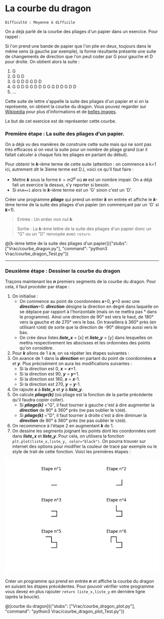 # La courbe du dragon
`Difficulté : Moyenne à difficile`

On a déjà parlé de la courbe des pliages d'un papier dans un exercice. Pour rappel : 

Si l'on prend une bande de papier que l'on plie en deux, toujours dans le même sens (à gauche par exemple), la forme résultante présente une suite de changements de direction que l'on peut coder par G pour gauche et D pour droite. 
On obtient alors la suite : 
1. G 
2. G G D 
3. G G D G G D D
4. G G D G G D D G G G D D G D D 
5. ... 

Cette suite de lettre s'appelle la suite des pliages d'un papier et si on la représente, on obtient la courbe du dragon. Vous pouvez regarder sur [Wikipédia](https://fr.wikipedia.org/wiki/Suite_de_pliage_de_papier) pour plus d'informations et de [belles images](https://fr.wikipedia.org/wiki/Courbe_du_dragon). 

Le but de cet exercice est de représenter cette courbe.

### Première étape : La suite des pliages d'un papier.

On a déjà vu des manières de construire cette suite mais qui ne sont pas très efficaces si on veut la suite pour un nombre de pliage grand (car il fallait calculer à chaque fois les pliages en partant du début).

Pour obtenir le ***k***-ième terme de cette suite (attention : on commence à k=1 ici, autrement dit le 3ieme terme est D.), voici ce qu'il faut faire :
+ Mettre ***k*** sous la forme $`k=m2^p`$ où ***m*** est un nombre impair. On a déjà fait un exercice la dessus, s'y reporter si besoin.
+ Si `m%4==1` alors le ***k***-ième terme est un 'G' sinon c'est un 'D'.

Créer une programme ***pliage*** qui prend un entier ***k*** en entrée et affiche le ***k***-ième terme de la suite des pliages d'un papier (en commençant par un 'G' si ***k***=1).

> Entrée : Un entier non nul ***k***.
  
> Sortie : La ***k***-ème lettre de la suite des pliages d'un papier donc un "G" ou un "D" renvoyée avec `return`.
  
@[k-ième lettre de la suite des pliages d'un papier]({"stubs": ["Vrac/courbe_dragon.py"], "command": "python3 Vrac/courbe_dragon_Test.py"})
  
---
  
### Deuxième étape : Dessiner la courbe du dragon

Traçons maintenant les ***n*** premiers segments de la courbe du dragon. Pour cela, il faut procéder par étape :
1. On initialise :
    - On commence au point de coordonnées ***x***=0, ***y***=0 avec une ***direction***=0. ***direction*** désigne la direction en degré dans laquelle on se déplace par rapport à l'horizontale (mais on ne mettra pas ° dans le programme). Ainsi une direction de 90° est vers le haut, de 180° vers la gauche et de 270° vers le bas. On travaillera à 360° près (en utilisant `%360`) de sorte que la direction de -90° désigne aussi vers le bas.
    - On crée deux listes ***liste_x*** = [x] et ***liste_y*** = [y] dans lesquelles on mettra respectivement les abscisses et les ordonnées des points qu'on considère. 
2. Pour ***k*** allons de 1 à ***n***, on va répéter les étapes suivantes :
3. On avance de 1 dans la ***direction*** en partant du point de coordonnées ***x*** et ***y***. Plus précisément on aura les modifications suivantes : 
    - Si la direction est 0, ***x*** = ***x***+1. 
    - Si la direction est 90, ***y*** = ***y***+1.
    - Si la direction est 180, ***x*** = ***x***-1.
    - Si la direction est 270, ***y*** = ***y***-1.
4. On rajoute ***x*** à ***liste_x*** et ***y*** à ***liste_y***.
5. On calcule ***pliage(k)*** (où pliage est la fonction de la partie précédente qu'il faudra copier coller). 
    - Si ***pliage(k)*** ="G", il faut tourner à gauche c'est à dire augmenter la ***direction*** de 90° à 360° près (ne pas oublier le `%360`).
    - Si ***pliage(k)*** ="D", il faut tourner à droite c'est à dire diminuer la ***direction*** de 90° à 360° près (ne pas oublier le `%360`).
6. On recommence à l'étape 2 en augmentant ***k*** de 1.
7. On dessine les segments joignant les points dont les coordonnées sont dans ***liste_x*** et ***liste_y***. Pour cela, on utilisera la fonction `plt.plot(liste_x,liste_y, color="black")`. On pourra trouver sur internet des options pour modifier la couleur de tracé par exemple ou le style de trait de cette fonction.
Voici les premières étapes :

![Courbe du dragon](courbe_du_dragon.png)

Créer un programme qui prend en entrée ***n*** et affiche la courbe du dragon en suivant les étapes précédentes. Pour pouvoir vérifier votre programme vous devez en plus rajouter `return liste_x,liste_y` en dernière ligne (après la boucle).

@[courbe du dragon]({"stubs": ["Vrac/courbe_dragon_plot.py"], "command": "python3 Vrac/courbe_dragon_plot_Test.py"})
